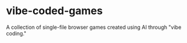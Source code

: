 # vibe-coded-games
A collection of single-file browser games created using AI through "vibe coding."
